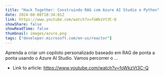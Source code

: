 ```yaml
---
title: "Hack Together: Construindo RAG com Azure AI Studio e Python"
date: 2024-08-08T18:34:01Z
link: https://www.youtube.com/watch?v=foWkzVt3C-Q
showShare: false
showReadTime: false
thumbnail: images/azure.png
tags: ["developer.microsoft.com/en-us/reactor"]
---
```

Aprenda a criar um copiloto personalizado baseado em RAG de ponta a ponta usando o Azure AI Studio. Vamos percorrer o ...

- Link to article: https://www.youtube.com/watch?v=foWkzVt3C-Q